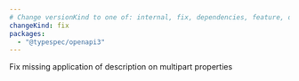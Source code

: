 ```yaml
---
# Change versionKind to one of: internal, fix, dependencies, feature, deprecation, breaking
changeKind: fix
packages:
  - "@typespec/openapi3"
---
```


Fix missing application of description on multipart properties

